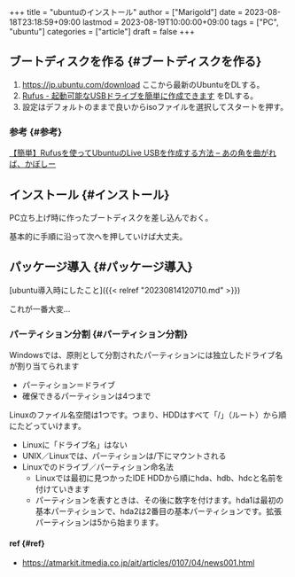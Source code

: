 +++
title = "ubuntuのインストール"
author = ["Marigold"]
date = 2023-08-18T23:18:59+09:00
lastmod = 2023-08-19T10:00:00+09:00
tags = ["PC", "ubuntu"]
categories = ["article"]
draft = false
+++

## ブートディスクを作る {#ブートディスクを作る}

1.  <https://jp.ubuntu.com/download> ここから最新のUbuntuをDLする。
2.  [Rufus - 起動可能なUSBドライブを簡単に作成できます](https://rufus.ie/ja/) をDLする。
3.  設定はデフォルトのままで良いからisoファイルを選択してスタートを押す。


### 参考 {#参考}

[【簡単】Rufusを使ってUbuntuのLive USBを作成する方法 – あの角を曲がれば、かぼしー](https://blog.kabocy.com/linux/5806/)


## インストール {#インストール}

PC立ち上げ時に作ったブートディスクを差し込んでおく。

基本的に手順に沿って次へを押していけば大丈夫。


## パッケージ導入 {#パッケージ導入}

[ubuntu導入時にしたこと]({{< relref "20230814120710.md" >}})

これが一番大変...


### パーティション分割 {#パーティション分割}

Windowsでは、原則として分割されたパーティションには独立したドライブ名が割り当てられます

-   パーティション＝ドライブ
-   確保できるパーティションは4つまで

Linuxのファイル名空間は1つです。つまり、HDDはすべて「/」（ルート）から順にたどっていけます。

-   Linuxに「ドライブ名」はない
-   UNIX／Linuxでは、パーティションは/下にマウントされる
-   Linuxでのドライブ／パーティション命名法
    -   Linuxでは最初に見つかったIDE HDDから順にhda、hdb、hdcと名前を付けていきます
    -   パーティションを表すときは、その後に数字を付けます。hda1は最初の基本パーティションで、hda2は2番目の基本パーティションです。拡張パーティションは5から始まります。


#### ref {#ref}

-   <https://atmarkit.itmedia.co.jp/ait/articles/0107/04/news001.html>
